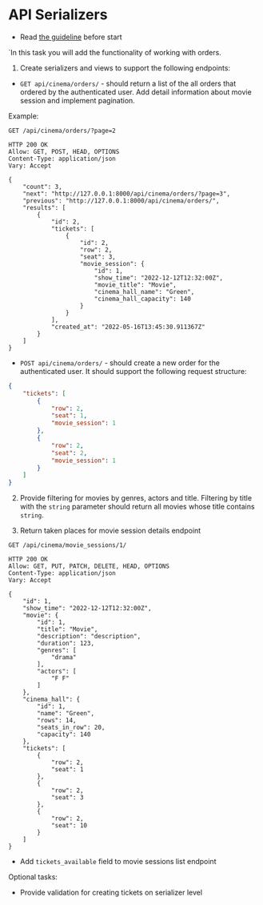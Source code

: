 # API Serializers

- Read [the guideline](https://github.com/mate-academy/py-task-guideline/blob/main/README.md) before start

`In this task you will add the functionality of working with orders.

1. Create serializers and views to support the following endpoints:

* `GET api/cinema/orders/` - should return a list of the all orders that ordered by the authenticated user.
Add detail information about movie session and implement pagination.

Example:
```
GET /api/cinema/orders/?page=2
```

```
HTTP 200 OK
Allow: GET, POST, HEAD, OPTIONS
Content-Type: application/json
Vary: Accept

{
    "count": 3,
    "next": "http://127.0.0.1:8000/api/cinema/orders/?page=3",
    "previous": "http://127.0.0.1:8000/api/cinema/orders/",
    "results": [
        {
            "id": 2,
            "tickets": [
                {
                    "id": 2,
                    "row": 2,
                    "seat": 3,
                    "movie_session": {
                        "id": 1,
                        "show_time": "2022-12-12T12:32:00Z",
                        "movie_title": "Movie",
                        "cinema_hall_name": "Green",
                        "cinema_hall_capacity": 140
                    }
                }
            ],
            "created_at": "2022-05-16T13:45:30.911367Z"
        }
    ]
}
```

* `POST api/cinema/orders/` - should create a new order for the authenticated user. 
It should support the following request structure:
```json
{
    "tickets": [
        {
            "row": 2,
            "seat": 1,
            "movie_session": 1
        },
        {
            "row": 2,
            "seat": 2,
            "movie_session": 1
        }
    ]
}
```

2. Provide filtering for movies by genres, actors and title. 
Filtering by title with the `string` parameter should return all movies whose title contains `string`.

3. Return taken places for movie session details endpoint
```
GET /api/cinema/movie_sessions/1/
```
```
HTTP 200 OK
Allow: GET, PUT, PATCH, DELETE, HEAD, OPTIONS
Content-Type: application/json
Vary: Accept

{
    "id": 1,
    "show_time": "2022-12-12T12:32:00Z",
    "movie": {
        "id": 1,
        "title": "Movie",
        "description": "description",
        "duration": 123,
        "genres": [
            "drama"
        ],
        "actors": [
            "F F"
        ]
    },
    "cinema_hall": {
        "id": 1,
        "name": "Green",
        "rows": 14,
        "seats_in_row": 20,
        "capacity": 140
    },
    "tickets": [
        {
            "row": 2,
            "seat": 1
        },
        {
            "row": 2,
            "seat": 3
        },
        {
            "row": 2,
            "seat": 10
        }
    ]
}

```
- Add `tickets_available` field to movie sessions list endpoint


Optional tasks:
- Provide validation for creating tickets on serializer level